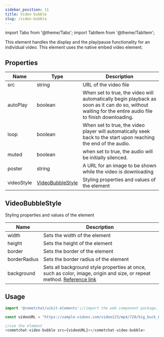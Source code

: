 ```yaml
---
sidebar_position: 11
title: Video bubble
slug: /video-bubble
---
```


import Tabs from '@theme/Tabs';
import TabItem from '@theme/TabItem';

This element handles the display and the play/pause functionality for an individual video. This element uses the native embed video element.

## Properties

| Name | Type | Description | 
| ---- | ---- | ---- | 
| src | string | URL of the video file | 
| autoPlay | boolean | When set to true, the video will automatically begin playback as soon as it can do so, without waiting for the entire audio file to finish downloading. | 
| loop | boolean | When set to true, the video player will automatically seek back to the start upon reaching the end of the audio. | 
| muted | boolean | when set to true, the audio will be initially silenced. | 
| poster | string | A URL for an image to be shown while the video is downloading | 
| videoStyle | [VideoBubbleStyle](./video-bubble#videobubblestyle) | Styling properties and values of the element | 


## VideoBubbleStyle

Styling properties and values of the element

| Name | Description | 
| ---- | ---- | 
| width | Sets the width of the element | 
| height | Sets the height of the element | 
| border | Sets the border of the element | 
| borderRadius | Sets the border radius of the element | 
| background | Sets all background style properties at once, such as color, image, origin and size, or repeat method. [Reference link](https://developer.mozilla.org/en-US/docs/Web/CSS/background) | 


## Usage

<Tabs>
<TabItem value="js" label="Javascript">

```javascript
import '@cometchat/uikit-elements';//import the web component package.

const videoURL = "https://sample-videos.com/video123/mp4/720/big_buck_bunny_720p_1mb.mp4";

//use the element
<cometchat-video-bubble src={videoURL}></cometchat-video-bubble>
```

</TabItem>
</Tabs>